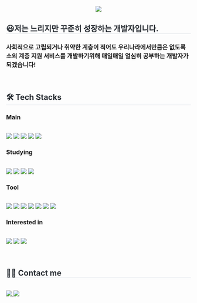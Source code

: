 <div align= "center">
    <img src="https://capsule-render.vercel.app/api?type=soft&color=7709aa&height=120&text=Hi,%20Woncheol's%20Git%20:)&animation=scaleIn&fontColor=ffffff&fontSize=60" />
    </div>
<!--     <div style="text-align: left;"> 
    <h2 style="border-bottom: 1px solid #d8dee4; color: #282d33;"> 😃느리지만 꾸준히 성장하는 개발자입니다. </h2>  
    <div style="font-weight: 700; font-size: 15px; text-align: left; color: #282d33;"> <li> 사회적으로 고립되거나 취약한 계층이 적어도 우리나라에서만큼은 없도록 소외 계층 지원 서비스를 개발하기위해 매일매일 열심히 공부하는 개발자가 되겠습니다! </div> 
    </div> -->
    <div style="text-align: left;">  </div> 
    </div>
    <div style="text-align: left;"> 
    <h2 style="border-bottom: 1px solid #d8dee4; color: #282d33;"> 😃저는 느리지만 꾸준히 성장하는 개발자입니다. </h2>  
<!--     <div style="font-weight: 700; font-size: 15px; text-align: left; color: #282d33;"> <li> 사회적으로 고립되거나 취약한 계층이 적어도 우리나라에서만큼은 없도록 소외 계층 지원 서비스를 개발하기위해 매일매일 열심히 공부하는 개발자가 되겠습니다! </div>  -->
    <h3>사회적으로 고립되거나 취약한 계층이 적어도 우리나라에서만큼은 없도록 소외 계층 지원 서비스를 개발하기위해 매일매일 열심히 공부하는 개발자가 되겠습니다!</h3>
    </div>
    <br>
    <div style="text-align: left;">
    <h2 style="border-bottom: 1px solid #d8dee4; color: #282d33;"> 🛠️ Tech Stacks </h2>
    <h3>Main</h3> <br>
    <div style="margin: ; text-align: left;" "text-align: left;">
        <img src="https://img.shields.io/badge/Java-%23ED8B00.svg?style=flat&logo=openjdk&logoColor=white">
        <img src="https://img.shields.io/badge/Spring Boot-6DB33F?style=flat&logo=Spring Boot&logoColor=white">
        <img src="https://img.shields.io/badge/Spring%20Security-6DB33F?style=flat&logo=springsecurity&logoColor=white">
        <img src="https://img.shields.io/badge/JPA-59666C?style=flat&logo=hibernate&logoColor=white">
        <img src="https://img.shields.io/badge/Thymeleaf-%23005C0F.svg?style=flat&logo=Thymeleaf&logoColor=white"> <br>
    <h3>Studying</h3> <br>
        <img src="https://img.shields.io/badge/Javascript-F7DF1E?style=flat&logo=Javascript&logoColor=white">
        <img src="https://img.shields.io/badge/HTML5-E34F26?style=flat&logo=HTML5&logoColor=white">
        <img src="https://img.shields.io/badge/CSS3-1572B6?style=flat&logo=CSS3&logoColor=white">
        <img src="https://img.shields.io/badge/jQuery-0769AD?style=flat&logo=jquery&logoColor=white">
    <h3>Tool</h3> <br>    
        <img src="https://img.shields.io/badge/Git-F05032?style=flat&logo=Git&logoColor=white">
        <img src="https://img.shields.io/badge/Github-181717?style=flat&logo=Github&logoColor=white">
        <img src="https://img.shields.io/badge/Github%20actions-%232671E5.svg?style=flat&logo=githubactions&logoColor=white">
        <img src="https://img.shields.io/badge/AWS-%23FF9900.svg?style=flat&logo=amazon-aws&logoColor=white">
        <img src="https://img.shields.io/badge/MySQL-4479A1?style=flat&logo=MySQL&logoColor=white">
        <img src="https://img.shields.io/badge/Naver%20Works-03C75A?style=flat&logo=naver&logoColor=white"> 
        <img src="https://img.shields.io/badge/chatGPT-74aa9c?style=flat&logo=openai&logoColor=white">
    <h3>Interested in</h3> <br>    
        <img src="https://img.shields.io/badge/Redis-DC382D?style=flat&logo=redis&logoColor=white">
        <img src="https://img.shields.io/badge/Docker-2496ED?style=flat&logo=docker&logoColor=white">
        <img src="https://img.shields.io/badge/Jenkins-D24939?style=flat&logo=jenkins&logoColor=white">
    </div>
    <br><br>
    <div style="text-align: left;">    
    <h2 style="border-bottom: 1px solid #d8dee4; color: #282d33;"> 🧑‍💻 Contact me </h2> <br> 
    <div style="text-align: left;"> 
      <a href=mailto:songwc3@gmail.com> <img src="https://img.shields.io/badge/Gmail-EA4335?style=flat&logo=Gmail&logoColor=white&link=mailto:songwc3@gmail.com"> </a>
      <a href=https://velog.io/@songwc3> <img src="https://img.shields.io/badge/Velog-20C997?style=flat&logo=Velog&logoColor=white&link=https://velog.io/@songwc3"> </a>
    </div>
